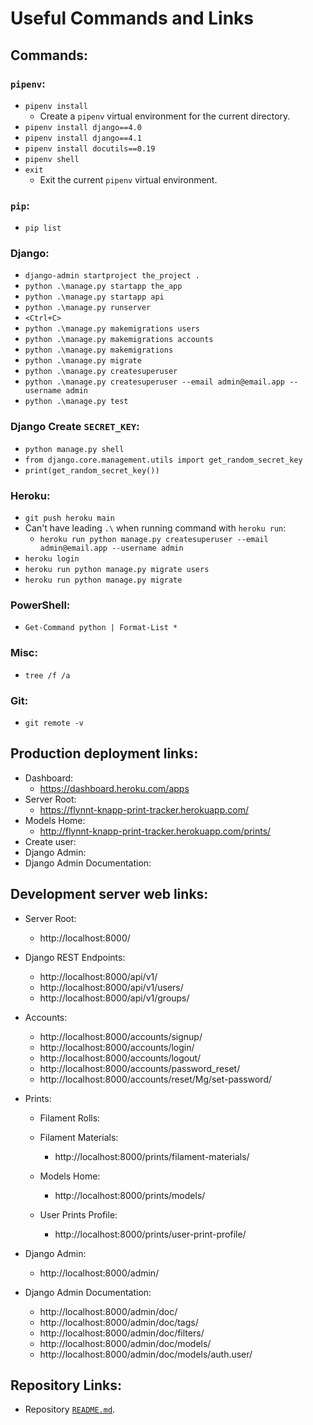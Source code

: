 # Useful Commands and Links

## Commands:

### `pipenv`:
* `pipenv install`
    * Create a `pipenv` virtual environment for the current directory.
* `pipenv install django==4.0`
* `pipenv install django==4.1`
* `pipenv install docutils==0.19`
* `pipenv shell`
* `exit`
    * Exit the current `pipenv` virtual environment.

### `pip`:
* `pip list`

### Django:
* `django-admin startproject the_project .`
* `python .\manage.py startapp the_app`
* `python .\manage.py startapp api`
* `python .\manage.py runserver`
* `<Ctrl+C>`
* `python .\manage.py makemigrations users`
* `python .\manage.py makemigrations accounts`
* `python .\manage.py makemigrations`
* `python .\manage.py migrate`
* `python .\manage.py createsuperuser`
* `python .\manage.py createsuperuser --email admin@email.app --username admin`
* `python .\manage.py test`

### Django Create `SECRET_KEY`:
* `python manage.py shell`
* `from django.core.management.utils import get_random_secret_key`
* `print(get_random_secret_key())`

### Heroku:
* `git push heroku main`
* Can't have leading `.\` when running command with `heroku run`:
    * `heroku run python manage.py createsuperuser --email admin@email.app --username admin`
* `heroku login`
* `heroku run python manage.py migrate users`
* `heroku run python manage.py migrate`

### PowerShell:
* `Get-Command python | Format-List *`

### Misc:
* `tree /f /a`

### Git:
* `git remote -v`

## Production deployment links:
* Dashboard:
    * https://dashboard.heroku.com/apps
* Server Root:
    * https://flynnt-knapp-print-tracker.herokuapp.com/
* Models Home:
    * http://flynnt-knapp-print-tracker.herokuapp.com/prints/
* Create user:
* Django Admin:
* Django Admin Documentation:

## Development server web links:
* Server Root:
    * http://localhost:8000/
* Django REST Endpoints:
    * http://localhost:8000/api/v1/
    * http://localhost:8000/api/v1/users/
    * http://localhost:8000/api/v1/groups/

* Accounts:
    * http://localhost:8000/accounts/signup/
    * http://localhost:8000/accounts/login/
    * http://localhost:8000/accounts/logout/
    * http://localhost:8000/accounts/password_reset/
    * http://localhost:8000/accounts/reset/Mg/set-password/

* Prints:

    * Filament Rolls:

    * Filament Materials:
        * http://localhost:8000/prints/filament-materials/

    * Models Home:
        * http://localhost:8000/prints/models/

    * User Prints Profile:
        * http://localhost:8000/prints/user-print-profile/

* Django Admin:
    * http://localhost:8000/admin/
* Django Admin Documentation:
    * http://localhost:8000/admin/doc/
    * http://localhost:8000/admin/doc/tags/
    * http://localhost:8000/admin/doc/filters/
    * http://localhost:8000/admin/doc/models/
    * http://localhost:8000/admin/doc/models/auth.user/

## Repository Links:
* Repository [`README.md`](../README.md).